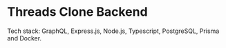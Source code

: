 # Threads Clone Backend

Tech stack: GraphQL, Express.js, Node.js, Typescript, PostgreSQL, Prisma and Docker.